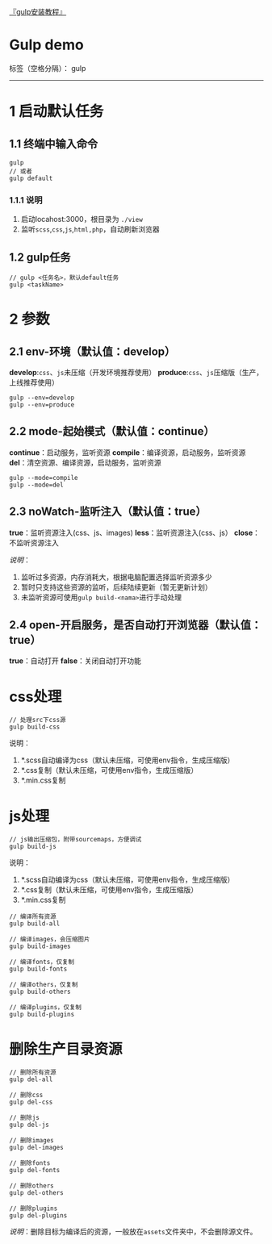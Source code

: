 [『gulp安装教程』](http://blog.csdn.net/qq_23215957/article/details/51050460 "如有问题请联系842337932@qq.com")

# Gulp demo

标签（空格分隔）： gulp

---


# 1 启动默认任务

## 1.1 终端中输入命令
```
gulp
// 或者
gulp default
```
### 1.1.1 说明
1. 启动locahost:3000，根目录为 `./view`
2. 监听`scss`,`css`,`js`,`html,php`，自动刷新浏览器

## 1.2 gulp任务
```
// gulp <任务名>，默认default任务
gulp <taskName>
```

# 2 参数

## 2.1 env-环境（默认值：develop）
**develop**:`css`、`js`未压缩（开发环境推荐使用）
**produce**:`css`、`js`压缩版（生产，上线推荐使用）
```
gulp --env=develop
gulp --env=produce
```

## 2.2 mode-起始模式（默认值：continue）
**continue**：启动服务，监听资源
**compile**：编译资源，启动服务，监听资源
**del**：清空资源、编译资源，启动服务，监听资源
```
gulp --mode=compile
gulp --mode=del
```

## 2.3 noWatch-监听注入（默认值：true）
**true**：监听资源注入(css、js、images)
**less**：监听资源注入(css、js）
**close**：不监听资源注入

*说明*：
1. 监听过多资源，内存消耗大，根据电脑配置选择监听资源多少
2. 暂时只支持这些资源的监听，后续陆续更新（暂无更新计划）
3. 未监听资源可使用`gulp build-<nama>`进行手动处理

## 2.4 open-开启服务，是否自动打开浏览器（默认值：true）
**true**：自动打开
**false**：关闭自动打开功能


# css处理
```
// 处理src下css源
gulp build-css
```
说明：
1. *.scss自动编译为css（默认未压缩，可使用env指令，生成压缩版）
2. *.css复制（默认未压缩，可使用env指令，生成压缩版）
3. *.min.css复制


# js处理
```
// js输出压缩包，附带sourcemaps，方便调试
gulp build-js
```
说明：
1. *.scss自动编译为css（默认未压缩，可使用env指令，生成压缩版）
2. *.css复制（默认未压缩，可使用env指令，生成压缩版）
3. *.min.css复制

```
// 编译所有资源
gulp build-all

// 编译images，会压缩图片
gulp build-images

// 编译fonts，仅复制
gulp build-fonts

// 编译others，仅复制
gulp build-others

// 编译plugins，仅复制
gulp build-plugins
```

# 删除生产目录资源
```
// 删除所有资源
gulp del-all

// 删除css
gulp del-css

// 删除js
gulp del-js

// 删除images
gulp del-images

// 删除fonts
gulp del-fonts

// 删除others
gulp del-others

// 删除plugins
gulp del-plugins
```
*说明*：删除目标为编译后的资源，一般放在`assets`文件夹中，不会删除源文件。
